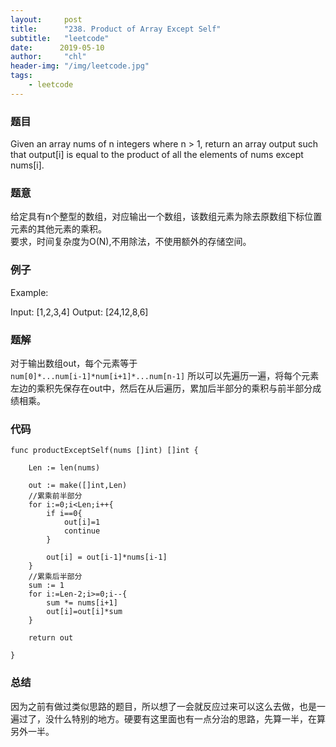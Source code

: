 ```yaml
---
layout:     post
title:      "238. Product of Array Except Self"
subtitle:   "leetcode"
date:      2019-05-10
author:     "chl"
header-img: "/img/leetcode.jpg"
tags:
    - leetcode
--- 
```


### 题目
Given an array nums of n integers where n > 1,  return an array output such that output[i] is equal to the product of all the elements of nums except nums[i].

### 题意
给定具有n个整型的数组，对应输出一个数组，该数组元素为除去原数组下标位置元素的其他元素的乘积。  
要求，时间复杂度为O(N),不用除法，不使用额外的存储空间。

### 例子
Example:

Input:  [1,2,3,4]
Output: [24,12,8,6]

### 题解
对于输出数组out，每个元素等于  
`num[0]*...num[i-1]*num[i+1]*...num[n-1]`
所以可以先遍历一遍，将每个元素左边的乘积先保存在out中，然后在从后遍历，累加后半部分的乘积与前半部分成绩相乘。   
### 代码

```
func productExceptSelf(nums []int) []int {
    
    Len := len(nums)
    
    out := make([]int,Len)
    //累乘前半部分
    for i:=0;i<Len;i++{
        if i==0{
            out[i]=1
            continue
        }
        
        out[i] = out[i-1]*nums[i-1]
    }
    //累乘后半部分
    sum := 1
    for i:=Len-2;i>=0;i--{
        sum *= nums[i+1]
        out[i]=out[i]*sum
    }
    
    return out
    
}
```
### 总结
因为之前有做过类似思路的题目，所以想了一会就反应过来可以这么去做，也是一遍过了，没什么特别的地方。硬要有这里面也有一点分治的思路，先算一半，在算另外一半。